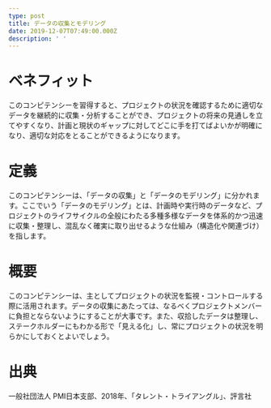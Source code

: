 ```yaml
---
type: post
title: データの収集とモデリング
date: 2019-12-07T07:49:00.000Z
description: ' '
---
```

# ベネフィット

このコンピテンシーを習得すると、プロジェクトの状況を確認するために適切なデータを継続的に収集・分析することができ、プロジェクトの将来の見通しを立てやすくなり、計画と現状のギャップに対してどこに手を打てばよいかが明確になり、適切な対応をとることができるようになります。

# 定義

このコンピテンシーは、「データの収集」と「データのモデリング」に分かれます。ここでいう「データのモデリング」とは、計画時や実行時のデータなど、プロジェクトのライフサイクルの全般にわたる多種多様なデータを体系的かつ迅速に収集・整理し、混乱なく確実に取り出せるような仕組み（構造化や関連づけ）を指します。

# 概要

このコンピテンシーは、主としてプロジェクトの状況を監視・コントロールする際に活用されます。データの収集にあたっては、なるべくプロジェクトメンバーに負担とならないようにすることが大事です。また、収拾したデータは整理し、ステークホルダーにもわかる形で「見える化」し、常にプロジェクトの状況を明らかにしておくとよいでしょう。

# 出典

一般社団法人 PMI日本支部、2018年、「タレント・トライアングル」、評言社

#
